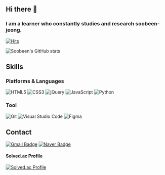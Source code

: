 ## Hi there 👋
### I am a learner who constantly studies and research soobeen-jeong.
[![Hits](https://hits.seeyoufarm.com/api/count/incr/badge.svg?url=https%3A%2F%2Fgithub.com%2Fsoobeen-jeong&count_bg=%23FF9BB6&title_bg=%23CF92E3&icon=&icon_color=%23E7E7E7&title=hits&edge_flat=false)](https://hits.seeyoufarm.com)

![Soobeen's GitHub stats](https://github-readme-stats.vercel.app/api?username=soobeen-jeong&show_icons=true&theme=cobalt)


## Skills

### Platforms & Languages

![HTML5](https://img.shields.io/badge/HTML5-E34F26.svg?&style=for-the-badge&logo=HTML5&logoColor=white)
![CSS3](https://img.shields.io/badge/CSS3-1572B6.svg?&style=for-the-badge&logo=CSS3&logoColor=white)
![jQuery](https://img.shields.io/badge/jQuery-0769AD.svg?&style=for-the-badge&logo=TypeScript&logoColor=white)
![JavaScript](https://img.shields.io/badge/JavaScript-F7DF1E.svg?&style=for-the-badge&logo=JavaScript&logoColor=white)
![Python](https://img.shields.io/badge/Python-3776AB.svg?&style=for-the-badge&logo=python&logoColor=white)

### Tool

![Git](https://img.shields.io/badge/Git-F05032.svg?&style=for-the-badge&logo=Git&logoColor=white)
![Visual Studio Code](https://img.shields.io/badge/Visual%20Studio%20Code-007ACC.svg?&style=for-the-badge&logo=Visual%20Studio%20Code&logoColor=white)
![Figma](https://img.shields.io/badge/Figma-F24E1E.svg?&style=for-the-badge&logo=Git&logoColor=white)


## Contact
[![Gmail Badge](https://img.shields.io/badge/Gmail-d14836?style=flat-square&logo=Gmail&logoColor=white&link=mailto:thehappyy7@gmail.com)](mailto:thehappyy7@gmail.com)
[![Naver Badge](https://img.shields.io/badge/Naver-03C75A?style=flat-square&logo=Naver&logoColor=white&link=mailto:suvin9720@naver.com)](mailto:suvin9720@naver.com)


#### Solved.ac Profile
[![Solved.ac Profile](http://mazassumnida.wtf/api/v2/generate_badge?boj=suvin0903)](https://solved.ac/suvin0903/)



<!--
**soobeen-jeong/soobeen-jeong** is a ✨ _special_ ✨ repository because its `README.md` (this file) appears on your GitHub profile.

Here are some ideas to get you started:

- 🔭 I’m currently working on ...
- 🌱 I’m currently learning ...
- 👯 I’m looking to collaborate on ...
- 🤔 I’m looking for help with ...
- 💬 Ask me about ...
- 📫 How to reach me: ...
- 😄 Pronouns: ...
- ⚡ Fun fact: ...
-->
